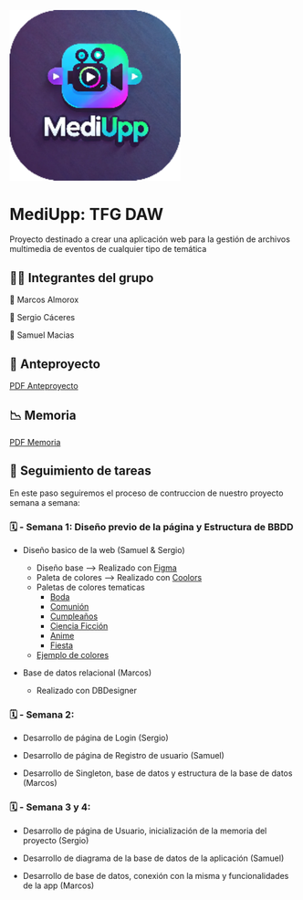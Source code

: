 <p text-align="center">
  <img src="./resources/logo/Logo.png" alt="Logo MediUpp" width="300">
</p>


# MediUpp: TFG DAW

Proyecto destinado a crear una aplicación web para la gestión de archivos multimedia de eventos de cualquier tipo de temática

## :technologist: Integrantes del grupo

:round_pushpin: Marcos Almorox

:round_pushpin: Sergio Cáceres 

:round_pushpin: Samuel Macias

## :bookmark_tabs: Anteproyecto

[PDF Anteproyecto](./docs/anteproyecto/Anteproyecto_Marcos_Almorox_Sergio_Caceres_Samuel_Macias.pdf)

## :chart_with_downwards_trend: Memoria

[PDF Memoria](./docs/memoria/MediUpp.pdf)

## :date: Seguimiento de tareas

En este paso seguiremos el proceso de contruccion de nuestro proyecto semana a semana:

  ### :spiral_calendar: - Semana 1: Diseño previo de la página y Estructura de BBDD

  * Diseño basico de la web (Samuel & Sergio)

      - Diseño base --> Realizado con [Figma](https://www.figma.com/design/qjY7Pn3NeF9KZHnm65uaQM/Untitled?node-id=0-1&node-type=canvas&t=N1LS2RYG27k9sXQg-0)
      - Paleta de colores --> Realizado con [Coolors](https://coolors.co/ff6f3c-ff8643-ff9c4a-ffc857-f4f4f9-393e46-2e2e2e)
      - Paletas de colores tematicas
          * [Boda](https://coolors.co/faf9f6-f4c2c2-eeddc2-d4af37-a3b899-e6e6e6)
          * [Comunión](https://coolors.co/ffffff-b0e0e6-e6e6fa-daa520-c4d4a3-d3d3d3)
          * [Cumpleaños](https://coolors.co/ffd700-87cefa-ff69b4-ffa500-32cd32-ffffff)
          * [Ciencia Ficción](https://coolors.co/1c1c1c-00bfff-39ff14-8a2be2-ff4500-a9a9a9)
          * [Anime](https://coolors.co/ffb7c5-007fff-ffd700-c8a2c8-e32636-ffffff)
          * [Fiesta](https://coolors.co/ffb7c5-007fff-ffd700-c8a2c8-e32636-ffffff)
      - [Ejemplo de colores](./public/MediUpp.rar)
    
  * Base de datos relacional (Marcos)

      - Realizado con DBDesigner

  ### :spiral_calendar: - Semana 2: 

  * Desarrollo de página de Login (Sergio)

  * Desarrollo de página de Registro de usuario (Samuel)

  * Desarrollo de Singleton, base de datos y estructura de la base de datos (Marcos)

   ### :spiral_calendar: - Semana 3 y 4: 

  * Desarrollo de página de Usuario, inicialización de la memoria del proyecto (Sergio)

  * Desarrollo de diagrama de la base de datos de la aplicación (Samuel)

  * Desarrollo de base de datos, conexión con la misma y funcionalidades de la app (Marcos)


